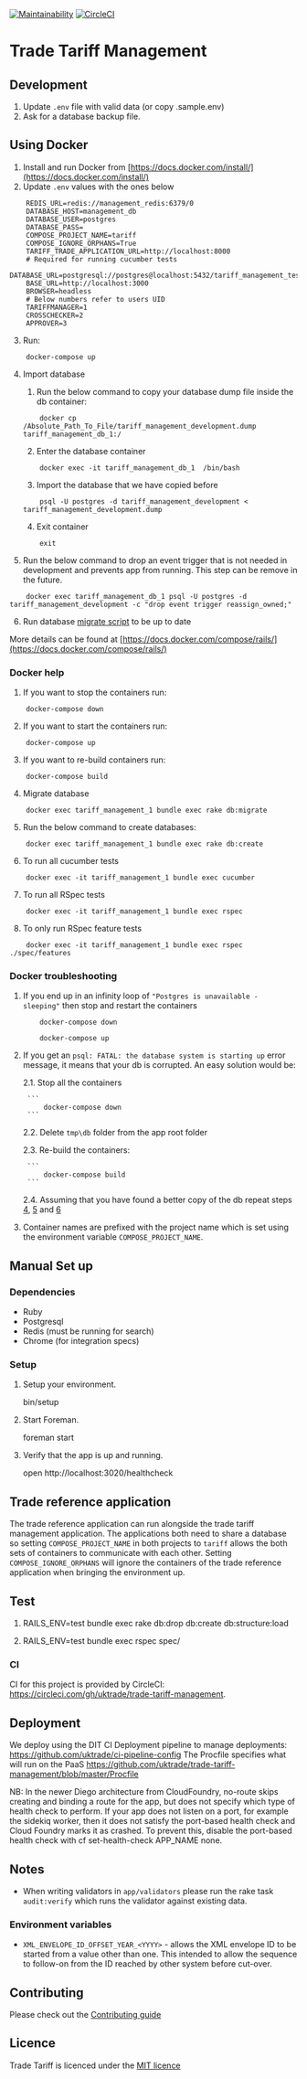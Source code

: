 [![Maintainability](https://api.codeclimate.com/v1/badges/4a91c7c33582ec9ea2fd/maintainability)](https://codeclimate.com/github/uktrade/trade-tariff-management/maintainability)
[![CircleCI](https://circleci.com/gh/uktrade/trade-tariff-management.svg?style=svg)](https://circleci.com/gh/uktrade/trade-tariff-management)

# Trade Tariff Management

## Development

1. Update `.env` file with valid data (or copy .sample.env)
2. Ask for a database backup file.

## Using Docker
1. Install and run Docker from [https://docs.docker.com/install/](https://docs.docker.com/install/)
2. Update `.env` values with the ones below
```
    REDIS_URL=redis://management_redis:6379/0
    DATABASE_HOST=management_db
    DATABASE_USER=postgres
    DATABASE_PASS=
    COMPOSE_PROJECT_NAME=tariff
    COMPOSE_IGNORE_ORPHANS=True
    TARIFF_TRADE_APPLICATION_URL=http://localhost:8000
    # Required for running cucumber tests
    DATABASE_URL=postgresql://postgres@localhost:5432/tariff_management_test
    BASE_URL=http://localhost:3000
    BROWSER=headless
    # Below numbers refer to users UID
    TARIFFMANAGER=1
    CROSSCHECKER=2
    APPROVER=3

```
3. Run:
```
    docker-compose up
```

4. <a name="4"></a> Import database

    1. Run the below command to copy your database dump file inside the db container:
    ```
        docker cp /Absolute_Path_To_File/tariff_management_development.dump tariff_management_db_1:/
    ```

    2. Enter the database container
    ```
        docker exec -it tariff_management_db_1  /bin/bash
    ```

    3. Import the database that we have copied before
    ```
        psql -U postgres -d tariff_management_development < tariff_management_development.dump
    ```

    4. Exit container
    ```
        exit
    ```
5. <a name="5"></a> Run the below command to drop an event trigger that is not needed in development and prevents app from running. This step can be remove in the future.
```
    docker exec tariff_management_db_1 psql -U postgres -d tariff_management_development -c "drop event trigger reassign_owned;"
```
6. Run database  [migrate script](#migrate) to be up to date

More details can be found at [https://docs.docker.com/compose/rails/](https://docs.docker.com/compose/rails/)

### Docker help
1. If you want to stop the containers run:
```
    docker-compose down
```
2. If you want to start the containers run:
```
    docker-compose up
```
3. If you want to re-build containers run:
```
    docker-compose build
```
4. <a name="migrate"></a>Migrate database
```
    docker exec tariff_management_1 bundle exec rake db:migrate
```
5. Run the below command to create databases:
```
    docker exec tariff_management_1 bundle exec rake db:create
```
6. To run all cucumber tests
```
    docker exec -it tariff_management_1 bundle exec cucumber
```
7. To run all RSpec tests
```
    docker exec -it tariff_management_1 bundle exec rspec
```
8. To only run RSpec feature tests
```
    docker exec -it tariff_management_1 bundle exec rspec ./spec/features
```

### Docker troubleshooting
1. If you end up in an infinity loop of `"Postgres is unavailable - sleeping"` then stop and restart
the containers

    ```
        docker-compose down
    ```
    ```
        docker-compose up
    ```

2. If you get an `psql: FATAL: the database system is starting up` error message, it means that your db is corrupted.
An easy solution would be:

    2.1.
        Stop all the containers

        ```
            docker-compose down
        ```
    2.2. Delete `tmp\db` folder from the app root folder

    2.3. Re-build the containers:

        ```
            docker-compose build
        ```
    2.4. Assuming that you have found a better copy of the db repeat steps [4](#4), [5](#5) and [6](#6)

3. Container names are prefixed with the project name which is set using the environment variable `COMPOSE_PROJECT_NAME`.

## Manual Set up

### Dependencies

  - Ruby
  - Postgresql
  - Redis (must be running for search)
  - Chrome (for integration specs)

### Setup

1. Setup your environment.

    bin/setup

2. Start Foreman.

    foreman start

3. Verify that the app is up and running.

    open http://localhost:3020/healthcheck

## Trade reference application

The trade reference application can run alongside the trade tariff management application.
The applications both need to share a database so setting `COMPOSE_PROJECT_NAME` in both projects
to `tariff` allows the both sets of containers to communicate with each other.
Setting `COMPOSE_IGNORE_ORPHANS` will ignore the containers of the trade reference application
when bringing the environment up.


## Test

1. RAILS_ENV=test bundle exec rake db:drop db:create db:structure:load

2. RAILS_ENV=test bundle exec rspec spec/

### CI

CI for this project is provided by CircleCI: https://circleci.com/gh/uktrade/trade-tariff-management.


## Deployment

We deploy using the DIT CI Deployment pipeline to manage deployments:
https://github.com/uktrade/ci-pipeline-config
The Procfile specifies what will run on the PaaS https://github.com/uktrade/trade-tariff-management/blob/master/Procfile

NB: In the newer Diego architecture from CloudFoundry, no-route skips creating and binding a route for the app, but does not specify which type of health check to perform. If your app does not listen on a port, for example the sidekiq worker, then it does not satisfy the port-based health check and Cloud Foundry marks it as crashed. To prevent this, disable the port-based health check with cf set-health-check APP_NAME none.

## Notes

* When writing validators in `app/validators` please run the rake task
`audit:verify` which runs the validator against existing data.

### Environment variables

- `XML_ENVELOPE_ID_OFFSET_YEAR_<YYYY>` - allows the XML envelope ID to be
  started from a value other than one. This intended to allow the sequence to
  follow-on from the ID reached by other system before cut-over.

## Contributing

Please check out the [Contributing guide](https://github.com/uktrade/trade-tariff-management/blob/master/CONTRIBUTING.md)

## Licence

Trade Tariff is licenced under the [MIT licence](https://github.com/uktrade/trade-tariff-management/blob/master/LICENCE.txt)
